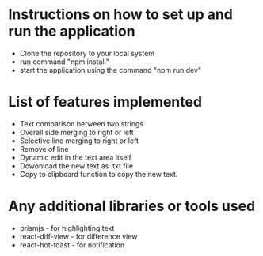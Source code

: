 # Instructions on how to set up and run the application

* Clone the repository to your local system
* run command "npm install"
* start the application using the command "npm run dev"

# List of features implemented

* Text comparison between two strings
* Overall side merging to right or left
* Selective line merging to right or left
* Remove of line
* Dynamic edit in the text area itself
* Dowonload the new text as .txt file
* Copy to clipboard function to copy the new text.

# Any additional libraries or tools used

* prismjs - for highlighting text
* react-diff-view - for difference view
* react-hot-toast - for notification